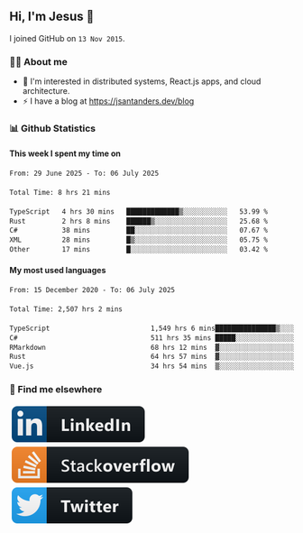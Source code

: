 ## Hi, I'm Jesus 👋

I joined GitHub on `13 Nov 2015`.

<!-- Talking about you -->

### 👨‍💻 About me

- 👦 I'm interested in distributed systems, React.js apps, and cloud architecture.
- ⚡️ I have a blog at <https://jsantanders.dev/blog>

### 📊 Github Statistics

#### This week I spent my time on

<!--START_SECTION:weekly-->

```txt
From: 29 June 2025 - To: 06 July 2025

Total Time: 8 hrs 21 mins

TypeScript   4 hrs 30 mins   █████████████▒░░░░░░░░░░░   53.99 %
Rust         2 hrs 8 mins    ██████▒░░░░░░░░░░░░░░░░░░   25.68 %
C#           38 mins         ██░░░░░░░░░░░░░░░░░░░░░░░   07.67 %
XML          28 mins         █▒░░░░░░░░░░░░░░░░░░░░░░░   05.75 %
Other        17 mins         █░░░░░░░░░░░░░░░░░░░░░░░░   03.42 %
```

<!--END_SECTION:weekly-->

#### My most used languages

<!--START_SECTION:alltime-->

```txt
From: 15 December 2020 - To: 06 July 2025

Total Time: 2,507 hrs 2 mins

TypeScript                         1,549 hrs 6 mins███████████████▒░░░░░░░░░   61.79 %
C#                                 511 hrs 35 mins █████░░░░░░░░░░░░░░░░░░░░   20.41 %
RMarkdown                          68 hrs 12 mins  ▓░░░░░░░░░░░░░░░░░░░░░░░░   02.72 %
Rust                               64 hrs 57 mins  ▓░░░░░░░░░░░░░░░░░░░░░░░░   02.59 %
Vue.js                             34 hrs 54 mins  ▒░░░░░░░░░░░░░░░░░░░░░░░░   01.39 %
```

<!--END_SECTION:alltime-->

### 📢 Find me elsewhere

<p>
  <a target="_blank" href="https://linkedin.com/in/jsantanders">
    <img src="https://github.com/jsantanders/jsantanders/blob/master/img/linkedin.svg" alt="LinkedIn" style="vertical-align:top; margin:4px">
  </a>
  
  <a target="_blank" href="https://stackoverflow.com/users/7318331/jesus-santander">
    <img src="https://github.com/jsantanders/jsantanders/blob/master/img/stackoverflow.svg" alt="StackOverflow" style="vertical-align:top; margin:4px">
  </a>
  
  <a target="_blank" href="http://twitter.com/jsantanders">
    <img src="https://github.com/jsantanders/jsantanders/blob/master/img/twitter.svg" alt="Twitter" style="vertical-align:top; margin:4px">
  </a>
</p>
